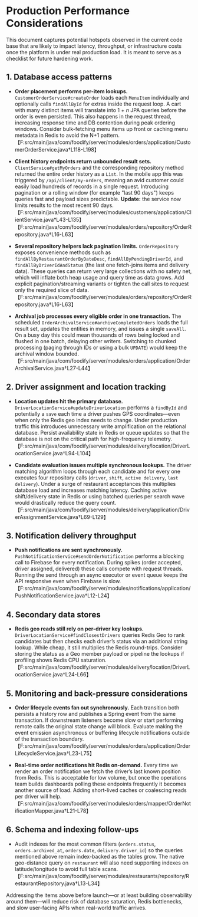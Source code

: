 # Production Performance Considerations

This document captures potential hotspots observed in the current code base that are likely to
impact latency, throughput, or infrastructure costs once the platform is under real production load.
It is meant to serve as a checklist for future hardening work.

## 1. Database access patterns

- **Order placement performs per-item lookups.** `CustomerOrderService#createOrder` loads each
  `MenuItem` individually and optionally calls `findAllById` for extras inside the request loop.
  A cart with many distinct items will translate into 1 + _n_ JPA queries before the order is even
  persisted. This also happens in the request thread, increasing response time and DB contention
  during peak ordering windows. Consider bulk-fetching menu items up front or caching menu metadata
  in Redis to avoid the N+1 pattern.【F:src/main/java/com/foodify/server/modules/orders/application/CustomerOrderService.java†L118-L198】

- **Client history endpoints return unbounded result sets.** `ClientService#getMyOrders` and the
  corresponding repository method returned the entire order history as a `List`. In the mobile app this
  was triggered by `/api/client/my-orders`, meaning an avid customer could easily load hundreds of
  records in a single request. Introducing pagination or a rolling window (for example "last 90 days")
  keeps queries fast and payload sizes predictable. **Update:** the service now limits results to the
  most recent 90 days.【F:src/main/java/com/foodify/server/modules/customers/application/ClientService.java†L43-L135】【F:src/main/java/com/foodify/server/modules/orders/repository/OrderRepository.java†L16-L63】

- **Several repository helpers lack pagination limits.** `OrderRepository` exposes convenience
  methods such as `findAllByRestaurantOrderByDateDesc`, `findAllByPendingDriverId`, and
  `findAllByDriverIdAndStatus` (the last one fetch-joins items and delivery data). These queries can
  return very large collections with no safety net, which will inflate both heap usage and query time
  as data grows. Add explicit pagination/streaming variants or tighten the call sites to request only
  the required slice of data.【F:src/main/java/com/foodify/server/modules/orders/repository/OrderRepository.java†L16-L63】

- **Archival job processes every eligible order in one transaction.** The scheduled
  `OrderArchivalService#archiveCompletedOrders` loads the full result set, updates the entities in
  memory, and issues a single `saveAll`. On a busy day this could mean thousands of rows being locked
  and flushed in one batch, delaying other writers. Switching to chunked processing (paging through
  IDs or using a bulk `UPDATE`) would keep the archival window bounded.【F:src/main/java/com/foodify/server/modules/orders/application/OrderArchivalService.java†L27-L44】

## 2. Driver assignment and location tracking

- **Location updates hit the primary database.** `DriverLocationService#updateDriverLocation`
  performs a `findById` and potentially a `save` each time a driver pushes GPS coordinates—even when
  only the Redis geo index needs to change. Under production traffic this introduces unnecessary
  write amplification on the relational database. Persist availability state in Redis or queue
  updates so that the database is not on the critical path for high-frequency telemetry.【F:src/main/java/com/foodify/server/modules/delivery/location/DriverLocationService.java†L94-L104】

- **Candidate evaluation issues multiple synchronous lookups.** The driver matching algorithm loops
  through each candidate and for every one executes four repository calls (`driver`, `shift`,
  `active delivery`, `last delivery`). Under a surge of restaurant acceptances this multiplies
  database load and increases matching latency. Caching active shift/delivery state in Redis or using
  batched queries per search wave would drastically reduce the query count.【F:src/main/java/com/foodify/server/modules/delivery/application/DriverAssignmentService.java†L69-L129】

## 3. Notification delivery throughput

- **Push notifications are sent synchronously.** `PushNotificationService#sendOrderNotification`
  performs a blocking call to Firebase for every notification. During spikes (order accepted, driver
  assigned, delivered) these calls compete with request threads. Running the send through an async
  executor or event queue keeps the API responsive even when Firebase is slow.【F:src/main/java/com/foodify/server/modules/notifications/application/PushNotificationService.java†L12-L24】

## 4. Secondary data stores

- **Redis geo reads still rely on per-driver key lookups.** `DriverLocationService#findClosestDrivers`
  queries Redis Geo to rank candidates but then checks each driver’s status via an additional string
  lookup. While cheap, it still multiplies the Redis round-trips. Consider storing the status as a
  Geo member payload or pipeline the lookups if profiling shows Redis CPU saturation.【F:src/main/java/com/foodify/server/modules/delivery/location/DriverLocationService.java†L24-L66】

## 5. Monitoring and back-pressure considerations

- **Order lifecycle events fan out synchronously.** Each transition both persists a history row and
  publishes a Spring event from the same transaction. If downstream listeners become slow or start
  performing remote calls the original state change will block. Evaluate making the event emission
  asynchronous or buffering lifecycle notifications outside of the transaction boundary.【F:src/main/java/com/foodify/server/modules/orders/application/OrderLifecycleService.java†L23-L75】

- **Real-time order notifications hit Redis on-demand.** Every time we render an order notification we
  fetch the driver’s last known position from Redis. This is acceptable for low volume, but once the
  operations team builds dashboards polling these endpoints frequently it becomes another source of
  load. Adding short-lived caches or coalescing reads per driver will help.【F:src/main/java/com/foodify/server/modules/orders/mapper/OrderNotificationMapper.java†L21-L78】

## 6. Schema and indexing follow-ups

- Audit indexes for the most common filters (`orders.status`, `orders.archived_at`, `orders.date`,
  `delivery.driver_id`) so the queries mentioned above remain index-backed as the tables grow. The
  native geo-distance query on `restaurant` will also need supporting indexes on latitude/longitude
  to avoid full table scans.【F:src/main/java/com/foodify/server/modules/restaurants/repository/RestaurantRepository.java†L13-L34】

Addressing the items above before launch—or at least building observability around them—will reduce
risk of database saturation, Redis bottlenecks, and slow user-facing APIs when real-world traffic
arrives.
